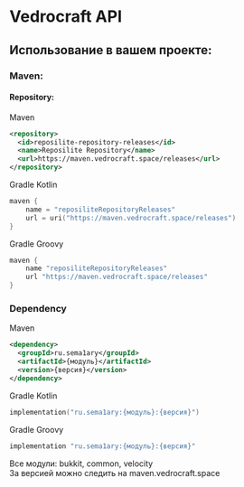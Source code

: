 # Vedrocraft API
## Использование в вашем проекте:
### Maven:
#### Repository:
Maven
```xml
<repository>
  <id>reposilite-repository-releases</id>
  <name>Reposilite Repository</name>
  <url>https://maven.vedrocraft.space/releases</url>
</repository>
```
Gradle Kotlin
```kts
maven {
    name = "reposiliteRepositoryReleases"
    url = uri("https://maven.vedrocraft.space/releases")
}
```
Gradle Groovy
```groovy
maven {
    name "reposiliteRepositoryReleases"
    url "https://maven.vedrocraft.space/releases"
}
```

### Dependency
Maven
```xml
<dependency>
  <groupId>ru.sema1ary</groupId>
  <artifactId>{модуль}</artifactId>
  <version>{версия}</version>
</dependency>
```
Gradle Kotlin
```kts
implementation("ru.sema1ary:{модуль}:{версия}")
```
Gradle Groovy
```groovy
implementation "ru.sema1ary:{модуль}:{версия}"
```

Все модули: bukkit, common, velocity     
За версией можно следить на maven.vedrocraft.space